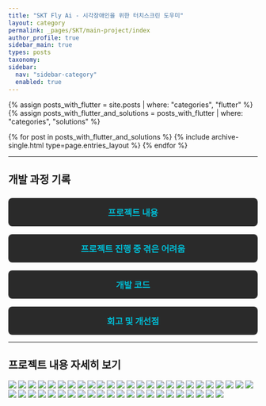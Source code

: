 ```yaml
---
title: "SKT Fly Ai - 시각장애인을 위한 터치스크린 도우미"
layout: category
permalink: _pages/SKT/main-project/index
author_profile: true
sidebar_main: true
types: posts
taxonomy:
sidebar:
  nav: "sidebar-category"
  enabled: true
---
```


{% assign posts_with_flutter = site.posts | where: "categories", "flutter" %}
{% assign posts_with_flutter_and_solutions = posts_with_flutter | where: "categories", "solutions" %}

{% for post in posts_with_flutter_and_solutions %}
  {% include archive-single.html type=page.entries_layout %}
{% endfor %}

---

## 개발 과정 기록

<style>
.button-list {
  display: flex;
  flex-direction: column;
  gap: 1rem;
  margin-top: 1.5rem;
}

.button-item {
  display: block;
  background-color: #2a2a2a;
  color: #f5f5f5;
  padding: 1rem;
  border-radius: 8px;
  font-size: 1.1rem;
  font-weight: bold;
  text-decoration: none;
  text-align: center;
  transition: background-color 0.3s ease, transform 0.2s ease;
}

.button-item:hover {
  background-color: #3a3a3a;
  transform: translateY(-2px);
}

.button-item span {
  color: #00bcd4; /* 링크 색상 강조 */
}
</style>

<div class="button-list">
  <a href="/SKT/main-project/contents" class="button-item"><span>프로젝트 내용</span></a>
  <a href="/SKT/main-project/difficulties" class="button-item"><span>프로젝트 진행 중 겪은 어려움</span></a>
  <a href="/SKT/main-project/ai-modeling" class="button-item"><span>개발 코드</span></a>
  <a href="/SKT/main-project/reflection" class="button-item"><span>회고 및 개선점</span></a>
</div>

---

## 프로젝트 내용 자세히 보기

<img src="/_pages/SKT/main-project/images/슬라이드3.PNG">
<img src="/_pages/SKT/main-project/images/슬라이드4.PNG">
<img src="/_pages/SKT/main-project/images/슬라이드5.PNG">
<img src="/_pages/SKT/main-project/images/슬라이드6.PNG">
<img src="/_pages/SKT/main-project/images/슬라이드7.PNG">
<img src="/_pages/SKT/main-project/images/슬라이드8.PNG">
<img src="/_pages/SKT/main-project/images/슬라이드9.PNG">
<img src="/_pages/SKT/main-project/images/슬라이드10.PNG">
<img src="/_pages/SKT/main-project/images/슬라이드11.PNG">
<img src="/_pages/SKT/main-project/images/슬라이드12.PNG">
<img src="/_pages/SKT/main-project/images/슬라이드13.PNG">
<img src="/_pages/SKT/main-project/images/슬라이드14.PNG">
<img src="/_pages/SKT/main-project/images/슬라이드15.PNG">
<img src="/_pages/SKT/main-project/images/슬라이드16.PNG">
<img src="/_pages/SKT/main-project/images/슬라이드17.PNG">
<img src="/_pages/SKT/main-project/images/슬라이드18.PNG">
<img src="/_pages/SKT/main-project/images/슬라이드19.PNG">
<img src="/_pages/SKT/main-project/images/슬라이드20.PNG">
<img src="/_pages/SKT/main-project/images/슬라이드21.PNG">
<img src="/_pages/SKT/main-project/images/슬라이드22.PNG">
<img src="/_pages/SKT/main-project/images/슬라이드23.PNG">
<img src="/_pages/SKT/main-project/images/슬라이드24.PNG">
<img src="/_pages/SKT/main-project/images/슬라이드25.PNG">
<img src="/_pages/SKT/main-project/images/슬라이드26.PNG">
<img src="/_pages/SKT/main-project/images/슬라이드27.PNG">
<img src="/_pages/SKT/main-project/images/슬라이드28.PNG">
<img src="/_pages/SKT/main-project/images/슬라이드29.PNG">
<img src="/_pages/SKT/main-project/images/슬라이드30.PNG">
<img src="/_pages/SKT/main-project/images/슬라이드31.PNG">
<img src="/_pages/SKT/main-project/images/슬라이드32.PNG">
<img src="/_pages/SKT/main-project/images/슬라이드33.PNG">
<img src="/_pages/SKT/main-project/images/슬라이드34.PNG">
<img src="/_pages/SKT/main-project/images/슬라이드35.PNG">
<img src="/_pages/SKT/main-project/images/슬라이드36.PNG">
<img src="/_pages/SKT/main-project/images/슬라이드37.PNG">
<img src="/_pages/SKT/main-project/images/슬라이드38.PNG">
<img src="/_pages/SKT/main-project/images/슬라이드39.PNG">
<img src="/_pages/SKT/main-project/images/슬라이드40.PNG">
<img src="/_pages/SKT/main-project/images/슬라이드41.PNG">
<img src="/_pages/SKT/main-project/images/슬라이드42.PNG">
<img src="/_pages/SKT/main-project/images/슬라이드43.PNG">
<img src="/_pages/SKT/main-project/images/슬라이드44.PNG">
<img src="/_pages/SKT/main-project/images/슬라이드45.PNG">
<img src="/_pages/SKT/main-project/images/슬라이드46.PNG">
<img src="/_pages/SKT/main-project/images/슬라이드47.PNG">
<img src="/_pages/SKT/main-project/images/슬라이드48.PNG">
<img src="/_pages/SKT/main-project/images/슬라이드49.PNG">
